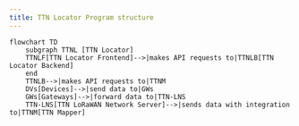 ```yaml
---
title: TTN Locator Program structure
---
```

<!-- https://mermaid.live -->
<!-- Use "garden" theme -->
```mermaid
flowchart TD
    subgraph TTNL [TTN Locator]
    TTNLF[TTN Locator Frontend]-->|makes API requests to|TTNLB[TTN Locator Backend]
    end
    TTNLB-->|makes API requests to|TTNM
    DVs[Devices]-->|send data to|GWs
    GWs[Gateways]-->|forward data to|TTN-LNS
    TTN-LNS[TTN LoRaWAN Network Server]-->|sends data with integration to|TTNM[TTN Mapper]
```
